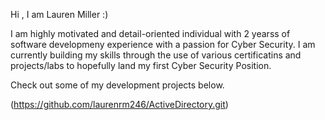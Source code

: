 Hi , I am Lauren Miller :)

I am highly motivated and detail-oriented individual with 2 yearss of software developmeny experience with a passion for Cyber Security. I am currently building my skills through the use of various certificatins and projects/labs to hopefully land my first Cyber Security Position.

Check out some of my development projects below.

(https://github.com/laurenrm246/ActiveDirectory.git)





<!---
laurenrm246/laurenrm246 is a ✨ special ✨ repository because its `README.md` (this file) appears on your GitHub profile.
You can click the Preview link to take a look at your changes.
--->
